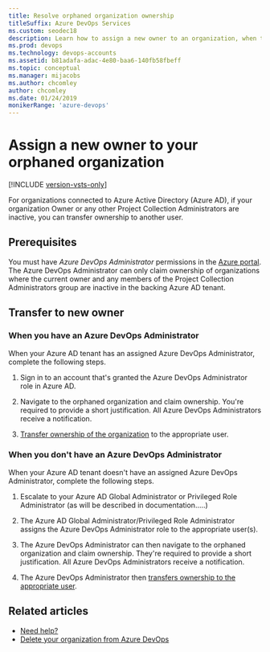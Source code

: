```yaml
---
title: Resolve orphaned organization ownership
titleSuffix: Azure DevOps Services
ms.custom: seodec18
description: Learn how to assign a new owner to an organization, when the owner's inactive.
ms.prod: devops
ms.technology: devops-accounts
ms.assetid: b81adafa-adac-4e80-baa6-140fb58fbeff
ms.topic: conceptual
ms.manager: mijacobs
ms.author: chcomley
author: chcomley
ms.date: 01/24/2019
monikerRange: 'azure-devops'
---
```


# Assign a new owner to your orphaned organization

[!INCLUDE [version-vsts-only](../../_shared/version-vsts-only.md)]

For organizations connected to Azure Active Directory (Azure AD),  if your organization Owner or any other Project Collection Administrators are inactive, you can transfer ownership to another user.

## Prerequisites

You must have *Azure DevOps Administrator* permissions in the [Azure portal](https://ms.portal.azure.com/#home). The Azure DevOps Administrator can only claim ownership of organizations where the current owner and any members of the Project Collection Administrators group are inactive in the backing Azure AD tenant.

## Transfer to new owner

### When you have an Azure DevOps Administrator

When your Azure AD tenant has an assigned Azure DevOps Administrator, complete the following steps.

1. Sign in to an account that's granted the Azure DevOps Administrator role in Azure AD. 



2. Navigate to the orphaned organization and claim ownership.    You're required to provide a short justification. All Azure DevOps Administrators receive a notification.



3. [Transfer ownership of the organization](change-organization-ownership.md) to the appropriate user.
 



### When you don't have an Azure DevOps Administrator

When your Azure AD tenant doesn't have an assigned Azure DevOps Administrator, complete the following steps.

1. Escalate to your Azure AD Global Administrator or Privileged Role Administrator (as will be described in documentation.....) 



2. The Azure AD Global Administrator/Privileged Role Administrator assigns the Azure DevOps Administrator role to the appropriate user(s). 



3. The Azure DevOps Administrator can then navigate to the orphaned organization and claim ownership. They're required to provide a short justification. All Azure DevOps Administrators receive a notification.



4. The Azure DevOps Administrator then [transfers ownership to the appropriate user](change-organization-ownership.md). 



## Related articles

* [Need help?](faq-delete-restore-organization.md#get-support)
* [Delete your organization from Azure DevOps](delete-your-organization.md)
